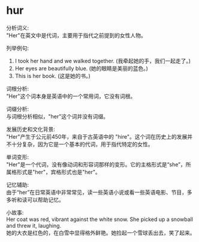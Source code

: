 # hur

分析词义:  
"Her"在英文中是代词，主要用于指代之前提到的女性人物。

  

列举例句:

  

1.  I took her hand and we walked together. (我牵起她的手，我们一起走了。)
2.  Her eyes are beautifully blue. (她的眼睛是美丽的蓝色。)
3.  This is her book. (这是她的书。)

  

词根分析:  
"Her"这个词本身是英语中的一个常用词，它没有词根。

  

词缀分析:  
与词根分析相似，"her"这个词并没有词缀。

  

发展历史和文化背景:  
"Her"产生于公元前450年，来自于古英语中的 "hire"。这个词在历史上的发展并不十分复杂，因为它是一个基本的代词，用于指代特定的女性。

  

单词变形:  
"Her"是一个代词，没有像动词和形容词那样的变形。它的主格形式是“she”，所属格形式是"her"，宾格形式也是"her"。

  

记忆辅助:  
由于“her”在日常英语中非常常见，读一些英语小说或看一些英语电影、节目，多多听和读可以帮助记忆。

  

小故事:  
Her coat was red, vibrant against the white snow. She picked up a snowball and threw it, laughing.  
她的大衣是红色的，在白雪中显得格外鲜艳。她捡起一个雪球丢出去，笑了起来。
